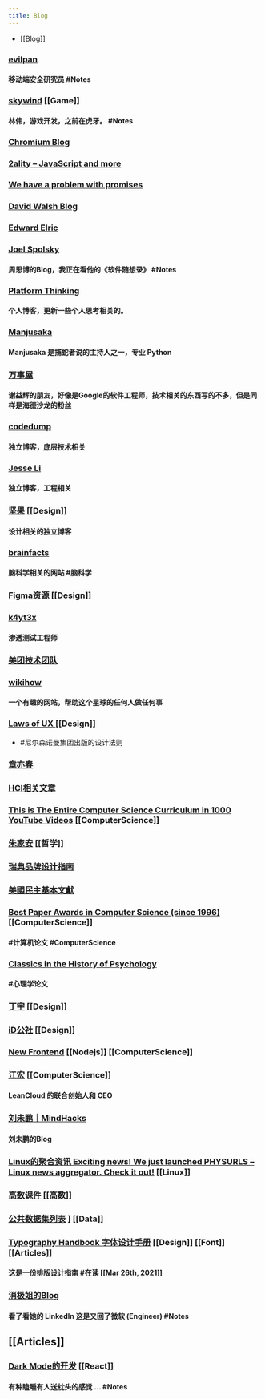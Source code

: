 ```yaml
---
title: Blog
---
```


- [[Blog]]
### [evilpan](https://evilpan.com/)
#### 移动端安全研究员 #Notes
### [skywind](http://www.skywind.me/blog/)  [[Game]]
#### 林伟，游戏开发，之前在虎牙。 #Notes
### [Chromium Blog](https://blog.chromium.org/)
### [2ality – JavaScript and more](https://2ality.com/)
### [We have a problem with promises](https://pouchdb.com/2015/05/18/we-have-a-problem-with-promises.html)
### [David Walsh Blog ](https://davidwalsh.name/)
### [Edward Elric](https://edward40.com/)
### [Joel Spolsky](https://www.joelonsoftware.com/)
#### 周思博的Blog，我正在看他的《软件随想录》 #Notes
### [Platform Thinking](https://pt.plus/)
#### 个人博客，更新一些个人思考相关的。
### [Manjusaka](https://manjusaka.itscoder.com/)
#### Manjusaka 是捕蛇者说的主持人之一，专业 Python
### [万事屋](https://tcya.xyz/)
#### 谢益辉的朋友，好像是Google的软件工程师，技术相关的东西写的不多，但是同样是海德沙龙的粉丝
### [codedump](https://www.codedump.info/)
#### 独立博客，底层技术相关
### [Jesse Li](https://blog.jse.li/)
#### 独立博客，工程相关
### [坚果](https://pandaqr.github.io/) [[Design]]
#### 设计相关的独立博客
### [brainfacts](https://www.brainfacts.org/)
#### 脑科学相关的网站 #脑科学
### [Figma资源](https://figma.cool/) [[Design]]
### [k4yt3x](https://k4yt3x.com/about/)
#### 渗透测试工程师
### [美团技术团队](https://tech.meituan.com/)
### [wikihow](https://zh.wikihow.com/%E9%A6%96%E9%A1%B5)
#### 一个有趣的网站，帮助这个星球的任何人做任何事
### [Laws of UX ](https://lawsofux.com/) [[Design]]
- #尼尔森诺曼集团出版的设计法则
### [章亦春](https://blog.openresty.com.cn/cn/authors/%E7%AB%A0%E4%BA%A6%E6%98%A5/)
### [HCI相关文章](https://www.douban.com/group/topic/121060767/?dt_dapp=1)
### [This is The Entire Computer Science Curriculum in 1000 YouTube Videos](https://laconicml.com/computer-science-curriculum-youtube-videos/) [[ComputerScience]]
### [朱家安](https://intersection.tw/%E6%88%91%E6%BC%B8%E6%BC%B8%E4%B8%8D%E4%BF%A1%E4%BB%BB-ux-%E7%9A%84%E5%8E%9F%E5%9B%A0-c9ea15dd2ca7) [[哲学]]
### [瑞典品牌设计指南](https://identity.sweden.se/en)
### [美國民主基本文獻](https://web-archive-2017.ait.org.tw/infousa/zhtw/PUBS/BasicReadings/demo.htm)
### [Best Paper Awards in Computer Science (since 1996)](https://jeffhuang.com/best_paper_awards/) [[ComputerScience]]
#### #计算机论文 #ComputerScience
### [Classics in the History of Psychology](http://psychclassics.yorku.ca/topic.htm#cognition)
#### #心理学论文
### [丁宇](https://dingyu.me/blog/) [[Design]]
### [iD公社](http://www.hi-id.com/) [[Design]]
### [New Frontend](https://nextfe.com/) [[Nodejs]] [[ComputerScience]]
### [江宏](https://1byte.io/) [[ComputerScience]]
#### LeanCloud 的联合创始人和 CEO
### [刘未鹏｜MindHacks](http://mindhacks.cn/)
#### 刘未鹏的Blog
### [Linux的聚合资讯 Exciting news! We just launched PHYSURLS – Linux news aggregator. Check it out!](https://devurls.com/) [[Linux]]
### [高数课件](http://www.drhuang.com/chinese/science/mathematics/ppt/) [[高数]]
### [公共数据集列表](https://www.freecodecamp.org/news/https-medium-freecodecamp-org-best-free-open-data-sources-anyone-can-use-a65b514b0f2d/) ] [[Data]]
### [Typography Handbook 字体设计手册](https://typographyhandbook.com/#introduction) [[Design]] [[Font]]  [[Articles]]
#### 这是一份排版设计指南 #在读 [[Mar 26th, 2021]]
### [消极姐的Blog](https://www.xiaoji-chen.com/)
#### 看了看她的 LinkedIn 这是又回了微软 (Engineer) #Notes
## [[Articles]]
### [Dark Mode的开发](https://edward40.com/a-guide-to-building-a-personal-website-with-gatsby)  [[React]]
#### 有种瞌睡有人送枕头的感觉 ...  #Notes